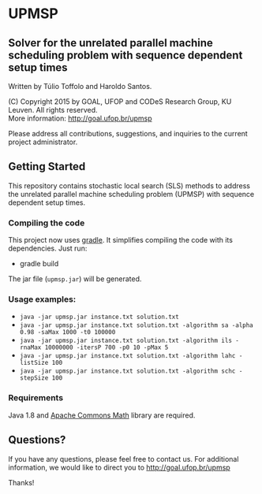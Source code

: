 # UPMSP

## Solver for the unrelated parallel machine scheduling problem with sequence dependent setup times

Written by Túlio Toffolo and Haroldo Santos.

(C) Copyright 2015 by GOAL, UFOP and CODeS Research Group, KU Leuven. All rights reserved.  
More information: http://goal.ufop.br/upmsp

Please address all contributions, suggestions, and inquiries to the current project administrator.

## Getting Started

This repository contains stochastic local search (SLS) methods to address the unrelated parallel machine scheduling problem (UPMSP) with sequence dependent setup times.

### Compiling the code

This project now uses [gradle](http://gradle.org "Gradle").
It simplifies compiling the code with its dependencies. Just run:

- gradle build

The jar file (``upmsp.jar``) will be generated.

### Usage examples:

- ``java -jar upmsp.jar instance.txt solution.txt``  
- ``java -jar upmsp.jar instance.txt solution.txt -algorithm sa -alpha 0.98 -saMax 1000 -t0 100000``  
- ``java -jar upmsp.jar instance.txt solution.txt -algorithm ils -rnaMax 10000000 -itersP 700 -p0 10 -pMax 5``  
- ``java -jar upmsp.jar instance.txt solution.txt -algorithm lahc -listSize 100``  
- ``java -jar upmsp.jar instance.txt solution.txt -algorithm schc -stepSize 100``  

### Requirements

Java 1.8 and [Apache Commons Math](https://commons.apache.org/proper/commons-math/ "Apache Commons Math") library are required.

## Questions?

If you have any questions, please feel free to contact us.
For additional information, we would like to direct you to http://goal.ufop.br/upmsp

Thanks!

